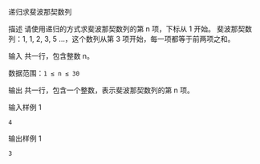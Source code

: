 递归求斐波那契数列

描述
请使用递归的方式求斐波那契数列的第 n 项，下标从 1 开始。
斐波那契数列：1, 1, 2, 3, 5 …，这个数列从第 3 项开始，每一项都等于前两项之和。

输入
共一行，包含整数 n。

数据范围：`1 ≤ n ≤ 30`

输出
共一行，包含一个整数，表示斐波那契数列的第 n 项。

输入样例 1
```
4
```

输出样例 1
```
3
```